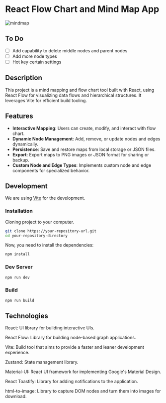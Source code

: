 # React Flow Chart and Mind Map App

![mindmap](https://user-images.githubusercontent.com/2857535/210797861-510f0a3d-fd67-46a7-8a8d-c409cb7dbcdb.png)

## To Do

- [ ] Add capability to delete middle nodes and parent nodes
- [ ] Add more node types
- [ ] Hot key certain settings

## Description

This project is a mind mapping and flow chart tool built with React, using React Flow for visualizing data flows and hierarchical structures. It leverages Vite for efficient build tooling.

## Features

- **Interactive Mapping**: Users can create, modify, and interact with flow chart.
- **Dynamic Node Management**: Add, remove, or update nodes and edges dynamically.
- **Persistence**: Save and restore maps from local storage or JSON files.
- **Export**: Export maps to PNG images or JSON format for sharing or backup.
- **Custom Node and Edge Types**: Implements custom node and edge components for specialized behavior.

## Development

We are using [Vite](https://vitejs.dev/) for the development.

### Installation

Cloning project to your computer.

```sh
git clone https://your-repository-url.git
cd your-repository-directory
```

Now, you need to install the dependencies:

```sh
npm install
```

### Dev Server

```sh
npm run dev
```

### Build

```sh
npm run build
```

## Technologies

React: UI library for building interactive UIs.

React Flow: Library for building node-based graph applications.

Vite: Build tool that aims to provide a faster and leaner development experience.

Zustand: State management library.

Material-UI: React UI framework for implementing Google's Material Design.

React Toastify: Library for adding notifications to the application.

html-to-image: Library to capture DOM nodes and turn them into images for download.
